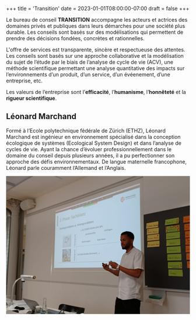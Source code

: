 +++
title = 'Transition'
date = 2023-01-01T08:00:00-07:00
draft = false
+++


Le bureau de conseil **TRANSITION** accompagne les acteurs et actrices des domaines privés et publiques dans leurs démarches pour une société plus durable. Les conseils sont basés sur des modélisations qui permettent de prendre des décisions fondées, concrètes et rationnelles.

L'offre de services est transparente, sincère et respectueuse des attentes. Les conseils sont basés sur une approche collaborative et la modélisation du sujet de l’étude par le biais de l’analyse de cycle de vie (ACV), une méthode scientifique permettant une analyse quantitative des impacts sur l’environnements d’un produit, d’un service, d’un évéenement, d’une entreprise, etc.

Les valeurs de l’entreprise sont l’**efficacité**, l’**humanisme**, l’**honnêteté** et la **rigueur scientifique**.

## Léonard Marchand
Formé à l’Ecole polytechnique fédérale de Zürich (ETHZ), Léonard Marchand est ingénieur en environnement spécialisé dans la conception écologique de systèmes (Ecological System Design) et dans l’analyse de cycles de vie. Ayant la chance d’évoluer professionnellement dans le domaine du conseil depuis plusieurs années, il a pu perfectionner son approche des défis environnementaux. De langue maternelle francophone, Léonard parle couramment l’Allemand et l’Anglais.

![Léonard Marchard](leonard-marchand-photo.jpg)